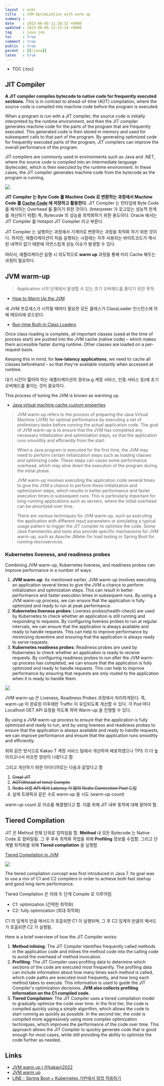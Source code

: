 ```yaml
---
layout  : wiki
title   : JVM Optimization with warm up
summary : 
date    : 2023-06-05 11:28:32 +0900
updated : 2023-06-05 12:15:24 +0900
tag     : java jvm
toc     : true
comment : true
public  : true
parent  : [[/java]]
latex   : true
---
```

* TOC
{:toc}

## JIT Compiler

__A JIT compiler compiles bytecode to native code for frequently executed sections.__ This is in contrast to ahead-of-time (AOT) compilation, where the source code is compiled into machine code before the program is executed.

When a program is run with a JIT compiler, the source code is initially interpreted by the runtime environment, and then the JIT compiler generates machine code for the parts of the program that are frequently executed. This generated code is then stored in memory and used for subsequent calls to that part of the program. By generating optimized code for frequently executed parts of the program, JIT compilers can improve the overall performance of the program.

JIT compilers are commonly used in environments such as Java and .NET, where the source code is compiled into an intermediate language (bytecode), which is then executed by the runtime environment. In these cases, the JIT compiler generates machine code from the bytecode as the program is running.

![](/resource/wiki/java-jvm-warmup/jit-process.png)

__JIT Compiler 는 Byte Code 를 Machine Code 로 변환하는 과정에서 Machine Code 를 [Cache Code](https://www.baeldung.com/jvm-code-cache) 에 저장하고 활용한다.__ JIT Compiler 는 런타임에 Byte Code 를 해석하는 Overhead 를 줄이기 위한 것이다. (Interpreter 가 갖고있는 성능적 한계를 개선하기 위함)
즉, Bytecode 의 성능을 최적화하기 위한 용도이다. Oracle 에서는 JIT Compiler 를 Hotspot JIT Compiler 라고 부른다.

JIT Compiler 는 실행하는 과정에서 기계어로 변환하는 과정을 최적화 하기 위한 것이다. 하지만, 애플리케이션이 처음 실행되는 시점에는 자주 사용되는 바이트코드가 캐시된 내역이 없기 때문에 자연스럽게 성능 이슈가 발생할 수 있다.

따라서, 애플리케이션 실행 시 의도적으로 __warm up__ 과정을 통해 미리 Cache 해두는 과정이 필요하다.

## JVM warm-up

> Application 시작 단계에서 발생할 수 있는 초기 오버헤드를 줄이기 위한 목적

- [How to Warm Up the JVM](https://www.baeldung.com/java-jvm-warmup)

새 JVM 프로세스가 시작될 때마다 필요한 모든 클래스가 ClassLoader 인스턴스에 의해 메모리에 로드된다.
- [Run-time Built-in Class Loaders](https://docs.oracle.com/en/java/javase/11/docs/api/java.base/java/lang/ClassLoader.html)

Once class-loading is complete, all important classes (used at the time of process start) are pushed into the JVM cache (native code) – which makes them accessible faster during runtime. Other classes are loaded on a per-request basis.

Keeping this in mind, for __low-latency applications__, we need to cache all classes beforehand – so that they're available instantly when accessed at runtime. 

대기 시간이 짧아야 하는 애플리케이션의 경우(e.g 계정 서비스, 인증 서비스 등)에 초기 오버헤드를 줄이는 것이 중요하다.

This process of tuning the JVM is known as warming up.

- [Java virtual machine cache custom properties](https://www.ibm.com/docs/en/was-nd/8.5.5?topic=offload-java-virtual-machine-cache-custom-properties)

> JVM warm-up refers to the process of preparing the Java Virtual Machine (JVM) for optimal performance by executing a set of preliminary tasks before running the actual application code. The goal of JVM warm-up is to ensure that the JVM has completed any necessary initialization and optimization steps, so that the application runs smoothly and efficiently from the start.
>
> When a Java program is executed for the first time, the JVM may need to perform certain initialization steps such as loading classes and optimizing code. These steps can cause some performance overhead, which may slow down the execution of the program during the initial phase.
>
> JVM warm-up involves executing the application code several times to give the JVM a chance to perform these initialization and optimization steps, which results in better performance and faster execution times in subsequent runs. This is particularly important for long-running applications such as servers, where the initial overhead can be amortized over time.
>
> There are various techniques for JVM warm-up, such as executing the application with different input parameters or simulating a typical usage pattern to trigger the JIT compiler to optimize the code. Some Java frameworks and tools also provide specific mechanisms for JVM warm-up, such as Apache JMeter for load testing or Spring Boot for running microservices.

### Kubernetes liveness, and readiness probes

Combining JVM warm-up, Kubernetes liveness, and readiness probes can improve performance in a number of ways:

1. __JVM warm-up__: As mentioned earlier, JVM warm-up involves executing an application several times to give the JVM a chance to perform initialization and optimization steps. This can result in better performance and faster execution times in subsequent runs. By using a JVM warm-up process, we can ensure that the application is fully optimized and ready to run at peak performance.
2. __Kubernetes liveness probes__: Liveness probes(health-check) are used by Kubernetes to check whether an application is still running and responding to requests. By configuring liveness probes to run at regular intervals, we can ensure that the application is always available and ready to handle requests. This can help to improve performance by minimizing downtime and ensuring that the application is always ready to serve requests.
3. __Kubernetes readiness probes__: Readiness probes are used by Kubernetes to check whether an application is ready to receive requests. By configuring readiness probes to run after the JVM warm-up process has completed, we can ensure that the application is fully optimized and ready to handle requests. This can help to improve performance by ensuring that requests are only routed to the application when it is ready to handle them.

![](/resource/wiki/java-jvm-warmup/warm-up.png)

JVM warm-up 은 Liveness, Readiness Probes 과정에서 처리하게된다. 즉, warm-up 이 완료된 이후에만 Traffic 이 유입되도록 개선할 수 있다. 각 Pod 마다 Localhost GET API 요청을 하도록 하여 Warm-up 을 진행할 수 있다.

By using a JVM warm-up process to ensure that the application is fully optimized and ready to run, and by using liveness and readiness probes to ensure that the application is always available and ready to handle requests, we can improve performance and ensure that the application runs smoothly and efficiently.

위와 같은 방식으로 Kakao T 계정 서비스 팀에서 개선하여 배포하였으나 TPS 가 더 높아지고나서 비슷한 양상이 나왔다고 함.

그리고 개선하기 위한 아이디어로는 다음과 같았다고 함

1. ~~Graal JIT~~
2. ~~AOT(Ahead of time) Compile~~
3. ~~Redis 사용 API 에서 Latency 가 많아 Redis Connection Pool 도입~~
4. 실제 트래픽과 같은 수로 warm-up 을 시도 (warm-up count)

warm-up count 로 이슈를 해결했다고 함. 이를 위해 JIT 내부 동작에 대해 알아야 함.

## Tiered Compilation

JIT 은 Method 전체 단위로 컴파일을 함. __Method__ 내 모든 Bytecode 는 Native Code 로 컴파일됨. 그 후 후속 최적화 작업을 위해
__Profiling__ 정보를 수집함. 그리고 단계별 최적화를 위해 __Tiered compilation__ 을 실행함.

[Tiered Compilation in JVM](https://www.baeldung.com/jvm-tiered-compilation)

![](/resource/wiki/java-jvm-warmup/tiered-compiliation.png)

The tiered compilation concept was first introduced in Java 7. Its goal was to use a mix of C1 and C2 compilers in order to achieve both fast startup and good long-term performance.

Tiered Compilation 은 아래 두 단계 Compile 로 이루어짐
- C1: optimization (간략한 최적화)
- C2: fully optimization (최대 최적화)

C1 의 임계치 만큼 메서드가 호출되면 C1 이 실행되며, 그 후 C2 임계치 만큼의 메서드가 호출되면 C2 가 실행됨.

Here is a brief overview of how the JIT Compiler works:

1. __Method inlining__: The JIT Compiler identifies frequently called methods in the application code and inlines the method code into the calling code to avoid the overhead of method invocation.
2. __Profiling__: The JIT Compiler uses profiling data to determine which sections of the code are executed most frequently. The profiling data can include information about how many times each method is called, which code paths are executed most frequently, and how long each method takes to execute. This information is used to guide the JIT Compiler's optimization decisions. __JVM also collects profiling information on the C1 compiled code.__
3. __Tiered Compilation__: The JIT Compiler uses a tiered compilation model to gradually optimize the code over time. In the first tier, the code is compiled quickly using a simple algorithm, which allows the code to start running as quickly as possible. In the second tier, the code is compiled more aggressively using more complex optimization techniques, which improves the performance of the code over time. This approach allows the JIT Compiler to quickly generate code that is good enough for most cases, while still providing the ability to optimize the code further as needed.

## Links

- [JVM warm up / if(kakao)2022](https://www.youtube.com/watch?v=CQi3SS2YspY)
- [JVM warm up](https://speakerdeck.com/kakao/jvm-warm-up)
- [LINE - Spring Boot + Kubernetes 기반에서 웜업 적용하기](https://engineering.linecorp.com/ko/blog/apply-warm-up-in-spring-boot-and-kubernetes)

